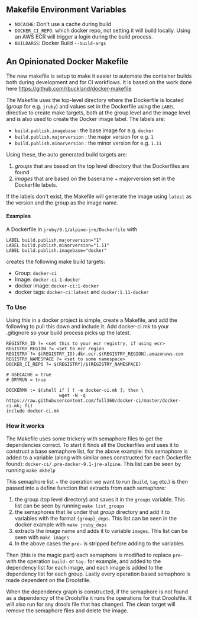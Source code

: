 ## Makefile Environment Variables
- `NOCACHE`: Don't use a cache during build
- `DOCKER_CI_REPO`: which docker repo, not setting it will build locally. Using an AWS ECR will trigger a login during the build process.
- `BUILDARGS`: Docker Build `--build-args`

## An Opinionated Docker Makefile
The new makefile is setup to make it easier to automate the container builds both during development and for CI workflows. It is based on the work done here https://github.com/rbuckland/docker-makefile

The Makefile uses the top-level directory where the Dockerfile is located (_group_ for e.g. `jruby`) and values set in the Dockerfile using the `LABEL` directive to create make targets, both at the group level and the image level and is also used to create the Docker image label. The labels are:
- `build.publish.imagebase` : the base image for e.g. `docker`
- `build.publish.majorversion` : the major version for e.g. `1`
- `build.publish.minorversion` : the minor version for e.g. `1.11`

Using these, the auto generated build targets are:
1. _groups_ that are based on the top level directory that the Dockerfiles are found
2. _images_ that are based on the basename + majorversion set in the Dockerfile labels.

If the labels don't exist, the Makefile will generate the image using `latest` as the version and the group as the image name.

#### Examples
A Dockerfile in `jruby/9.1/alpine-jre/Dockerfile` with
```
LABEL build.publish.majorversion="1"
LABEL build.publish.minorversion="1.11"
LABEL build.publish.imagebase="docker"
```
creates the following make build targets:
- Group: `docker-ci`
- Image: `docker-ci-1-docker`
- docker image: `docker-ci:1-docker`
- docker tags: `docker-ci:latest` and `docker:1.11-docker`

### To Use
Using this in a docker project is simple, create a Makefile, and add the following to pull this down and include it. Add docker-ci.mk to your .gitignore so your build process picks up the latest.

```
REGISTRY_ID ?= <set this to your ecr registry, if using ecr>
REGISTRY_REGION ?= <set to ecr region
REGISTRY ?= $(REGISTRY_ID).dkr.ecr.$(REGISTRY_REGION).amazonaws.com
REGISTRY_NAMESPACE ?= <set to some namespace>
DOCKER_CI_REPO ?= $(REGISTRY)/$(REGISTRY_NAMESPACE)

# USECACHE = true
# DRYRUN = true

DOCKERMK := $(shell if [ ! -e docker-ci.mk ]; then \
                    wget -N -q https://raw.githubusercontent.com/full360/docker-ci/master/docker-ci.mk; fi)
include docker-ci.mk
```


### How it works
The Makefile uses some trickery with semaphore files to get the dependencies correct. To start it finds all the Dockerfiles and uses it to construct a base semaphore list, for the above example:
this semaphore is added to a variable (along with similar ones constructed for each Dockerfile found): `docker-ci/.pre-docker-9.1-jre-alpine`. This list can be seen by running `make mkhelp`

This semaphore list + the operation we want to run (`build`, `tag` etc.) is then passed into a define function that extracts from each semaphore:
1. the group (top level directory) and saves it in the `groups` variable. This list can be seen by running `make list_groups`
2. the semaphores that lie under that _group_ directory and add it to variables with the format `{group}_deps`. This list can be seen in the docker example with `make jruby_deps`
3. extracts the image name and adds it to variable `images`. This list can be seen with `make images`
4. In the above cases the `pre-` is stripped before adding to the variables

Then (this is the magic part) each semaphore is modified to replace `pre-` with the operation `build-` or `tag-` for example, and added to the dependency list for each image, and each image is added to the dependency list for each group. Lastly every operation based semaphore is made dependent on the Droolsfile.

When the dependency graph is constructed, if the semaphore is not found as a dependency of the Droolsfile it runs the operations for that Droolsfile. It will also run for any drools file that has changed. The clean target will remove the semaphore files and delete the image.
